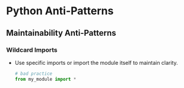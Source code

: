 # Python Anti-Patterns

## Maintainability Anti-Patterns

### Wildcard Imports

- Use specific imports or import the module itself to maintain clarity.

  ```python
  # bad practice
  from my_module import *
  ```
